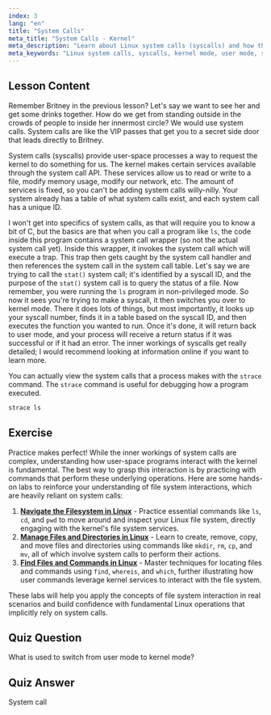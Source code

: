 ```yaml
---
index: 3
lang: "en"
title: "System Calls"
meta_title: "System Calls - Kernel"
meta_description: "Learn about Linux system calls (syscalls) and how they interact with the kernel. Understand user and kernel modes, and use `strace` for debugging. Start your Linux journey!"
meta_keywords: "Linux system calls, syscalls, kernel mode, user mode, strace command, Linux tutorial, beginner Linux, Linux guide"
---
```


## Lesson Content

Remember Britney in the previous lesson? Let's say we want to see her and get some drinks together. How do we get from standing outside in the crowds of people to inside her innermost circle? We would use system calls. System calls are like the VIP passes that get you to a secret side door that leads directly to Britney.

System calls (syscalls) provide user-space processes a way to request the kernel to do something for us. The kernel makes certain services available through the system call API. These services allow us to read or write to a file, modify memory usage, modify our network, etc. The amount of services is fixed, so you can't be adding system calls willy-nilly. Your system already has a table of what system calls exist, and each system call has a unique ID.

I won't get into specifics of system calls, as that will require you to know a bit of C, but the basics are that when you call a program like `ls`, the code inside this program contains a system call wrapper (so not the actual system call yet). Inside this wrapper, it invokes the system call which will execute a trap. This trap then gets caught by the system call handler and then references the system call in the system call table. Let's say we are trying to call the `stat()` system call; it's identified by a syscall ID, and the purpose of the `stat()` system call is to query the status of a file. Now remember, you were running the `ls` program in non-privileged mode. So now it sees you're trying to make a syscall, it then switches you over to kernel mode. There it does lots of things, but most importantly, it looks up your syscall number, finds it in a table based on the syscall ID, and then executes the function you wanted to run. Once it's done, it will return back to user mode, and your process will receive a return status if it was successful or if it had an error. The inner workings of syscalls get really detailed; I would recommend looking at information online if you want to learn more.

You can actually view the system calls that a process makes with the `strace` command. The `strace` command is useful for debugging how a program executed.

```bash
strace ls
```

## Exercise

Practice makes perfect! While the inner workings of system calls are complex, understanding how user-space programs interact with the kernel is fundamental. The best way to grasp this interaction is by practicing with commands that perform these underlying operations. Here are some hands-on labs to reinforce your understanding of file system interactions, which are heavily reliant on system calls:

1. **[Navigate the Filesystem in Linux](https://labex.io/labs/comptia-navigate-the-filesystem-in-linux-590971)** - Practice essential commands like `ls`, `cd`, and `pwd` to move around and inspect your Linux file system, directly engaging with the kernel's file system services.
2. **[Manage Files and Directories in Linux](https://labex.io/labs/comptia-manage-files-and-directories-in-linux-590835)** - Learn to create, remove, copy, and move files and directories using commands like `mkdir`, `rm`, `cp`, and `mv`, all of which involve system calls to perform their actions.
3. **[Find Files and Commands in Linux](https://labex.io/labs/comptia-find-files-and-commands-in-linux-590834)** - Master techniques for locating files and commands using `find`, `whereis`, and `which`, further illustrating how user commands leverage kernel services to interact with the file system.

These labs will help you apply the concepts of file system interaction in real scenarios and build confidence with fundamental Linux operations that implicitly rely on system calls.

## Quiz Question

What is used to switch from user mode to kernel mode?

## Quiz Answer

System call
